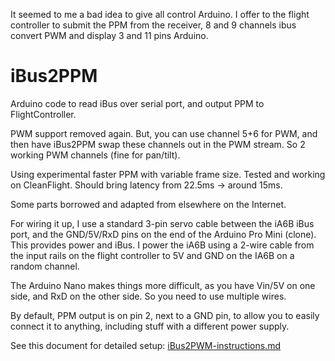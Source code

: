 It seemed to me a bad idea to give all control Arduino. I offer to the flight controller to submit the PPM from the receiver, 8 and 9 channels ibus convert PWM and display 3 and 11 pins Arduino.



# iBus2PPM
Arduino code to read iBus over serial port, and output PPM to FlightController. 

PWM support removed again. But, you can use channel 5+6 for PWM, and then have iBus2PPM
swap these channels out in the PWM stream. So 2 working PWM channels (fine for pan/tilt).

Using experimental faster PPM with variable frame size. Tested and working on CleanFlight.
Should bring latency from 22.5ms -> around 15ms.

Some parts borrowed and adapted from elsewhere on the Internet.

For wiring it up, I use a standard 3-pin servo cable between the iA6B iBus port, and the GND/5V/RxD pins on the end of the Arduino Pro Mini (clone). This provides power and iBus. I power the iA6B using a 2-wire cable from the input rails on the flight controller to 5V and GND on the IA6B on a random channel.

The Arduino Nano makes things more difficult, as you have Vin/5V on one side, and RxD on the other side. So you need to use multiple wires.

By default, PPM output is on pin 2, next to a GND pin, to allow you to easily connect it to anything, including stuff with a different power supply.

See this document for detailed setup: [iBus2PWM-instructions.md](./iBus2PWM-instructions.md)
